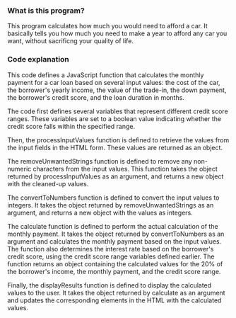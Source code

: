 ### What is this program?
This program calculates how much you would need to afford a car. It basically tells you how much you need to make a year to afford any car you want, without sacrificng your quality of life.
### Code explanation
This code defines a JavaScript function that calculates the monthly payment for a car loan based on several input values: the cost of the car, the borrower's yearly income, the value of the trade-in, the down payment, the borrower's credit score, and the loan duration in months.

The code first defines several variables that represent different credit score ranges. These variables are set to a boolean value indicating whether the credit score falls within the specified range.

Then, the processInputValues function is defined to retrieve the values from the input fields in the HTML form. These values are returned as an object.

The removeUnwantedStrings function is defined to remove any non-numeric characters from the input values. This function takes the object returned by processInputValues as an argument, and returns a new object with the cleaned-up values.

The convertToNumbers function is defined to convert the input values to integers. It takes the object returned by removeUnwantedStrings as an argument, and returns a new object with the values as integers.

The calculate function is defined to perform the actual calculation of the monthly payment. It takes the object returned by convertToNumbers as an argument and calculates the monthly payment based on the input values. The function also determines the interest rate based on the borrower's credit score, using the credit score range variables defined earlier. The function returns an object containing the calculated values for the 20% of the borrower's income, the monthly payment, and the credit score range.

Finally, the displayResults function is defined to display the calculated values to the user. It takes the object returned by calculate as an argument and updates the corresponding elements in the HTML with the calculated values.
